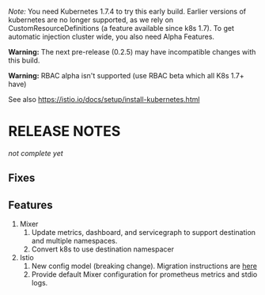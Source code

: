 *Note:* You need Kubernetes 1.7.4 to try this early build. Earlier versions of kubernetes are no longer supported, as we rely on CustomResourceDefinitions (a feature available since k8s 1.7). To get automatic injection cluster wide, you also need Alpha Features.

**Warning:** The next pre-release (0.2.5) may have incompatible changes with this build.

**Warning:** RBAC alpha isn't supported (use RBAC beta which all K8s 1.7+ have)

See also https://istio.io/docs/setup/install-kubernetes.html

RELEASE NOTES
============
_not complete yet_

Fixes
-----

Features
---------
1. Mixer
   1. Update metrics, dashboard, and servicegraph to support destination and multiple namespaces.
   2. Convert k8s to use destination namespacer
2. Istio
   1. New config model (breaking change). Migration instructions are [here](https://github.com/istio/istio/blob/release-0.2/samples/CONFIG-MIGRATION.md)
   2. Provide default Mixer configuration for prometheus metrics and stdio logs.